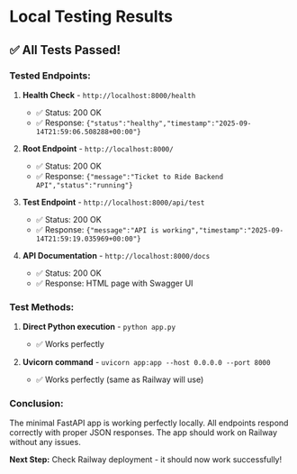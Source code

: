 # Local Testing Results

## ✅ All Tests Passed!

### Tested Endpoints:

1. **Health Check** - `http://localhost:8000/health`
   - ✅ Status: 200 OK
   - ✅ Response: `{"status":"healthy","timestamp":"2025-09-14T21:59:06.508288+00:00"}`

2. **Root Endpoint** - `http://localhost:8000/`
   - ✅ Status: 200 OK
   - ✅ Response: `{"message":"Ticket to Ride Backend API","status":"running"}`

3. **Test Endpoint** - `http://localhost:8000/api/test`
   - ✅ Status: 200 OK
   - ✅ Response: `{"message":"API is working","timestamp":"2025-09-14T21:59:19.035969+00:00"}`

4. **API Documentation** - `http://localhost:8000/docs`
   - ✅ Status: 200 OK
   - ✅ Response: HTML page with Swagger UI

### Test Methods:

1. **Direct Python execution** - `python app.py`
   - ✅ Works perfectly

2. **Uvicorn command** - `uvicorn app:app --host 0.0.0.0 --port 8000`
   - ✅ Works perfectly (same as Railway will use)

### Conclusion:

The minimal FastAPI app is working perfectly locally. All endpoints respond correctly with proper JSON responses. The app should work on Railway without any issues.

**Next Step:** Check Railway deployment - it should now work successfully!
